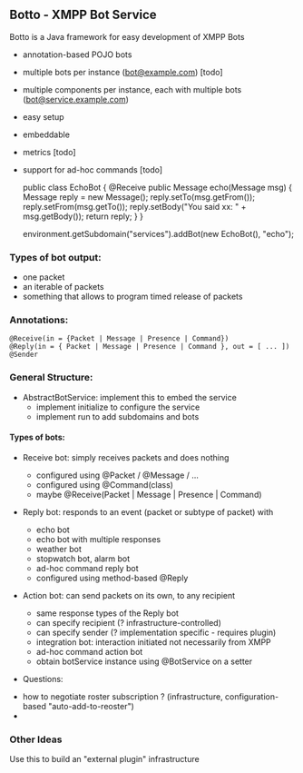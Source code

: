 ## Botto - XMPP Bot Service

Botto is a Java framework for easy development of XMPP Bots

* annotation-based POJO bots
* multiple bots per instance (bot@example.com) [todo]
* multiple components per instance, each with multiple bots (bot@service.example.com)
* easy setup
* embeddable

* metrics [todo]
* support for ad-hoc commands [todo]

    public class EchoBot {
        @Receive
        public Message echo(Message msg) {
            Message reply = new Message();
            reply.setTo(msg.getFrom());
            reply.setFrom(msg.getTo());
            reply.setBody("You said xx: " + msg.getBody());
            return reply;
        }
    }

    environment.getSubdomain("services").addBot(new EchoBot(), "echo");

### Types of bot output:
* one packet
* an iterable of packets
* something that allows to program timed release of packets

### Annotations:
    @Receive(in = {Packet | Message | Presence | Command})
    @Reply(in = { Packet | Message | Presence | Command }, out = [ ... ])
    @Sender

### General Structure:
   - AbstractBotService: implement this to embed the service
        - implement initialize to configure the service
        - implement run to add subdomains and bots

#### Types of bots:

* Receive bot: simply receives packets and does nothing
    * configured using @Packet / @Message / ...
    * configured using @Command(class)
    * maybe @Receive(Packet | Message | Presence | Command)

* Reply bot: responds to an event (packet or subtype of packet) with
    * echo bot
    * echo bot with multiple responses
    * weather bot
    * stopwatch bot, alarm bot
    * ad-hoc command reply bot
    * configured using method-based @Reply

* Action bot: can send packets on its own, to any recipient
    * same response types of the Reply bot
    * can specify recipient (? infrastructure-controlled)
    * can specify sender (? implementation specific - requires plugin)
    * integration bot: interaction initiated not necessarily from XMPP
    * ad-hoc command action bot
    * obtain botService instance using @BotService on a setter

* Questions:
- how to negotiate roster subscription ? (infrastructure, configuration-based "auto-add-to-reoster")
-

### Other Ideas

Use this to build an "external plugin" infrastructure